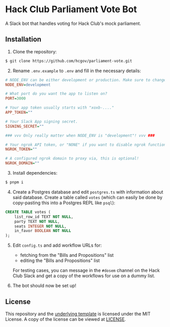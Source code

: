 # Hack Club Parliament Vote Bot
A Slack bot that handles voting for Hack Club's mock parliament.

## Installation
1. Clone the repository:
```sh
$ git clone https://github.com/hcgov/parliament-vote.git
```

2. Rename `.env.example` to `.env` and fill in the necessary details:
```ini
# NODE_ENV can be either development or production. Make sure to change this before you ship your bot!
NODE_ENV=development

# What port do you want the app to listen on?
PORT=3000

# Your app token usually starts with "xoxb-...."
APP_TOKEN=""

# Your Slack App signing secret.
SIGNING_SECRET=""

### vvv Only really matter when NODE_ENV is "development"! vvv ###

# Your ngrok API token, or "NONE" if you want to disable ngrok functionality
NGROK_TOKEN=""

# A configured ngrok domain to proxy via, this is optional!
NGROK_DOMAIN=""
```

3. Install dependencies:
```sh
$ pnpm i
```

4. Create a Postgres database and edit `postgres.ts` with information about said database. Create a table called `votes` (which can easily be done by copy-pasting this into a Postgres REPL like `psql`):
```sql
CREATE TABLE votes (
    list_row_id TEXT NOT NULL,
    party TEXT NOT NULL,
    seats INTEGER NOT NULL,
    in_favor BOOLEAN NOT NULL
);
```

5. Edit `config.ts` and add workflow URLs for:
    - fetching from the "Bills and Propositions" list
    - editing the "Bills and Propositions" list

    For testing cases, you can message in the `#dosem` channel on the Hack Club Slack and get a copy of the workflows for use on a dummy list.

6. The bot should now be set up! 

## License
This repository and the [underlying template](https://github.com/DaInfLoop/boltjs-template) is licensed under the MIT License. A copy of the license can be viewed at [LICENSE](/LICENSE).
